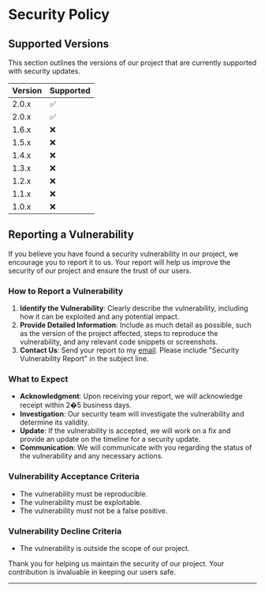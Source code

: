 # Security Policy

## Supported Versions

This section outlines the versions of our project that are currently supported with security updates.

| Version | Supported |
|---------|-----------|
| 2.0.x   | ✅         |
| 2.0.x   | ✅         |
| 1.6.x   | ❌         |
| 1.5.x   | ❌         |
| 1.4.x   | ❌         |
| 1.3.x   | ❌         |
| 1.2.x   | ❌         |
| 1.1.x   | ❌         |
| 1.0.x   | ❌         |

## Reporting a Vulnerability

If you believe you have found a security vulnerability in our project, we encourage you to report it to us. Your report
will help us improve the security of our project and ensure the trust of our users.

### How to Report a Vulnerability

1. **Identify the Vulnerability**: Clearly describe the vulnerability, including how it can be exploited and any
   potential impact.
2. **Provide Detailed Information**: Include as much detail as possible, such as the version of the project affected,
   steps to reproduce the vulnerability, and any relevant code snippets or screenshots.
3. **Contact Us**: Send your report to my [email](mailto:Nirt_12023@outlook.com). Please include "Security Vulnerability
   Report" in the subject line.

### What to Expect

- **Acknowledgment**: Upon receiving your report, we will acknowledge receipt within 2�5 business days.
- **Investigation**: Our security team will investigate the vulnerability and determine its validity.
- **Update**: If the vulnerability is accepted, we will work on a fix and provide an update on the timeline for a
  security update.
- **Communication**: We will communicate with you regarding the status of the vulnerability and any necessary actions.

### Vulnerability Acceptance Criteria

- The vulnerability must be reproducible.
- The vulnerability must be exploitable.
- The vulnerability must not be a false positive.

### Vulnerability Decline Criteria

- The vulnerability is outside the scope of our project.

Thank you for helping us maintain the security of our project. Your contribution is invaluable in keeping our users
safe.

---
